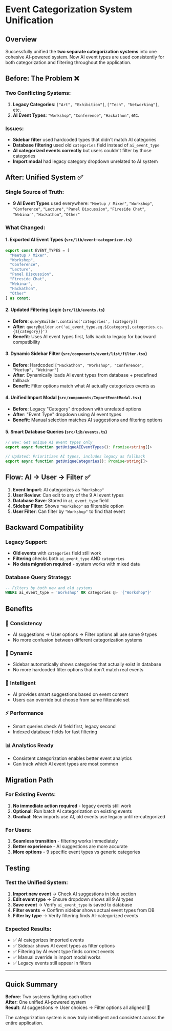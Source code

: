 # Event Categorization System Unification

## Overview

Successfully unified the **two separate categorization systems** into one cohesive AI-powered system. Now AI event types are used consistently for both categorization and filtering throughout the application.

## Before: The Problem ❌

### Two Conflicting Systems:
1. **Legacy Categories**: `["Art", "Exhibition"]`, `["Tech", "Networking"]`, etc.
2. **AI Event Types**: `"Workshop"`, `"Conference"`, `"Hackathon"`, etc.

### Issues:
- **Sidebar filter** used hardcoded types that didn't match AI categories
- **Database filtering** used old `categories` field instead of `ai_event_type`
- **AI categorized events correctly** but users couldn't filter by those categories
- **Import modal** had legacy category dropdown unrelated to AI system

## After: Unified System ✅

### Single Source of Truth:
- **9 AI Event Types** used everywhere: `"Meetup / Mixer"`, `"Workshop"`, `"Conference"`, `"Lecture"`, `"Panel Discussion"`, `"Fireside Chat"`, `"Webinar"`, `"Hackathon"`, `"Other"`

### What Changed:

#### 1. **Exported AI Event Types** (`src/lib/event-categorizer.ts`)
```typescript
export const EVENT_TYPES = [
  "Meetup / Mixer",
  "Workshop", 
  "Conference",
  "Lecture",
  "Panel Discussion", 
  "Fireside Chat",
  "Webinar",
  "Hackathon",
  "Other"
] as const;
```

#### 2. **Updated Filtering Logic** (`src/lib/events.ts`)
- **Before**: `queryBuilder.contains('categories', [category])`
- **After**: `queryBuilder.or('ai_event_type.eq.${category},categories.cs.{${category}}')`
- **Benefit**: Uses AI event types first, falls back to legacy for backward compatibility

#### 3. **Dynamic Sidebar Filter** (`src/components/event/list/filter.tsx`)
- **Before**: Hardcoded `["Hackathon", "Workshop", "Conference", "Meetup", "Webinar"]`
- **After**: Dynamically loads AI event types from database + predefined fallback
- **Benefit**: Filter options match what AI actually categorizes events as

#### 4. **Unified Import Modal** (`src/components/ImportEventModal.tsx`)
- **Before**: Legacy "Category" dropdown with unrelated options
- **After**: "Event Type" dropdown using AI event types
- **Benefit**: Manual selection matches AI suggestions and filtering options

#### 5. **Smart Database Queries** (`src/lib/events.ts`)
```typescript
// New: Get unique AI event types only
export async function getUniqueAIEventTypes(): Promise<string[]>

// Updated: Prioritizes AI types, includes legacy as fallback
export async function getUniqueCategories(): Promise<string[]>
```

## Flow: AI → User → Filter ✅

1. **Event Import**: AI categorizes as `"Workshop"`
2. **User Review**: Can edit to any of the 9 AI event types
3. **Database Save**: Stored in `ai_event_type` field
4. **Sidebar Filter**: Shows `"Workshop"` as filterable option
5. **User Filter**: Can filter by `"Workshop"` to find that event

## Backward Compatibility

### Legacy Support:
- **Old events** with `categories` field still work
- **Filtering** checks both `ai_event_type` AND `categories`
- **No data migration required** - system works with mixed data

### Database Query Strategy:
```sql
-- Filters by both new and old systems
WHERE ai_event_type = 'Workshop' OR categories @> '{"Workshop"}'
```

## Benefits

### 🎯 **Consistency**
- AI suggestions → User options → Filter options all use same 9 types
- No more confusion between different categorization systems

### 🔄 **Dynamic**
- Sidebar automatically shows categories that actually exist in database
- No more hardcoded filter options that don't match real events

### 🧠 **Intelligent**
- AI provides smart suggestions based on event content
- Users can override but choose from same filterable set

### ⚡ **Performance**
- Smart queries check AI field first, legacy second
- Indexed database fields for fast filtering

### 📊 **Analytics Ready**
- Consistent categorization enables better event analytics
- Can track which AI event types are most common

## Migration Path

### For Existing Events:
1. **No immediate action required** - legacy events still work
2. **Optional**: Run batch AI categorization on existing events
3. **Gradual**: New imports use AI, old events use legacy until re-categorized

### For Users:
1. **Seamless transition** - filtering works immediately
2. **Better experience** - AI suggestions are more accurate
3. **More options** - 9 specific event types vs generic categories

## Testing

### Test the Unified System:
1. **Import new event** → Check AI suggestions in blue section
2. **Edit event type** → Ensure dropdown shows all 9 AI types
3. **Save event** → Verify `ai_event_type` is saved to database
4. **Filter events** → Confirm sidebar shows actual event types from DB
5. **Filter by type** → Verify filtering finds AI-categorized events

### Expected Results:
- ✅ AI categorizes imported events
- ✅ Sidebar shows AI event types as filter options
- ✅ Filtering by AI event type finds correct events
- ✅ Manual override in import modal works
- ✅ Legacy events still appear in filters

---

## Quick Summary

**Before**: Two systems fighting each other  
**After**: One unified AI-powered system  
**Result**: AI suggestions → User choices → Filter options all aligned! 🎉

The categorization system is now truly intelligent and consistent across the entire application. 